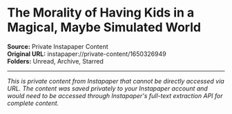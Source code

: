 # The Morality of Having Kids in a Magical, Maybe Simulated World

**Source:** Private Instapaper Content  
**Original URL:** instapaper://private-content/1650326949  
**Folders:** Unread, Archive, Starred  

---

*This is private content from Instapaper that cannot be directly accessed via URL. The content was saved privately to your Instapaper account and would need to be accessed through Instapaper's full-text extraction API for complete content.*